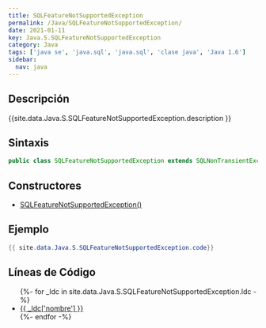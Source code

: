 ```yaml
---
title: SQLFeatureNotSupportedException
permalink: /Java/SQLFeatureNotSupportedException/
date: 2021-01-11
key: Java.S.SQLFeatureNotSupportedException
category: Java
tags: ['java se', 'java.sql', 'java.sql', 'clase java', 'Java 1.6']
sidebar: 
  nav: java
---
```


## Descripción
{{site.data.Java.S.SQLFeatureNotSupportedException.description }}

## Sintaxis
~~~java
public class SQLFeatureNotSupportedException extends SQLNonTransientException
~~~

## Constructores
* [SQLFeatureNotSupportedException()](/Java/SQLFeatureNotSupportedException/SQLFeatureNotSupportedException/)

## Ejemplo
~~~java
{{ site.data.Java.S.SQLFeatureNotSupportedException.code}}
~~~

## Líneas de Código
<ul>
{%- for _ldc in site.data.Java.S.SQLFeatureNotSupportedException.ldc -%}
   <li>
       <a href="{{_ldc['url'] }}">{{ _ldc['nombre'] }}</a>
   </li>
{%- endfor -%}
</ul>
